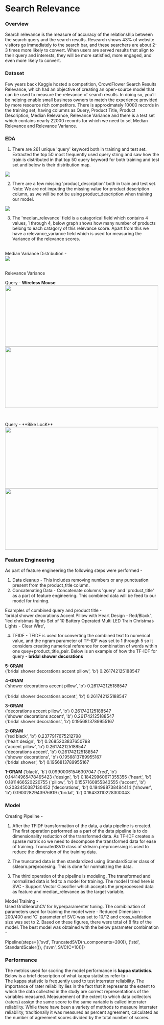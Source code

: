 # Search Relevance

### Overview
Search relevance is the measure of accuracy of the relationship between the search query and the search results. Research shows 43% of website visitors go immediately 
to the search bar, and these searchers are about 2-3 times more likely to convert. When users are served results that align to their query and interests, they will be 
more satisfied, more engaged, and even more likely to convert.

### Dataset
Few years back Kaggle hosted a competition, CrowdFlower Search Results Relevance, which had an objective of creating an open-source model that can be used to measure the relevance of search results. In doing so, you'll be helping enable small business owners to match the experience provided by more resource rich competitors. There is approximately 10000 records in the training set, having columns as Query, Product Title, Product Description, Median Relevance, Relevance Variance and there is a test set which contains nearly 22000 records for which we need to set Median Relevance and Relevance Variance.

### EDA
1. There are 261 unique 'query' keyword both in training and test set. Extracted the top 50 most frequently used query string and saw how the train is distributed in that top 50 query keyword for both training and test set and below is their distribution map.

<img src='https://github.com/Ruparna25/search_relevance/blob/main/Images/Top50.png'>

2. There are a few missing 'product_description' both in train and test set. 
Note: We are not imputing the missing value for product description column, as we will be not be using product_description when training our model.

<img src='https://github.com/Ruparna25/search_relevance/blob/main/Images/null_pct.png'>

3. The 'median_relevance' field is a catagorical field which contains 4 values, 1 through 4, below graph shows how many number of products belong to each catagory of this relevance score. Apart from this we have a relevance_variance field which is used for measuring the Variance of the relevance scores.

<br> Median Variance Distribution -
<br><img src='https://github.com/Ruparna25/search_relevance/blob/main/Images/med_rel.png'>

<br> Relevance Variance
<br><p float="left">Query - **Wireless Mouse** <br>
 <img src='https://github.com/Ruparna25/search_relevance/blob/main/Images/rel_var_wmouse.png' width=500 height=200><img src='https://github.com/Ruparna25/search_relevance/blob/main/Images/rel_var_wmouse1.png' width=500 height=200>
</p>
<br><p float="left">Query - **Bike LocK** <br>
 <img src='https://github.com/Ruparna25/search_relevance/blob/main/Images/rel_var_bike.png' width=500 height=200><img src='https://github.com/Ruparna25/search_relevance/blob/main/Images/rel_var_bike1.png' width=500 height=200>
</p>

### Feature Engineering 
As part of feature engineering the following steps were performed - 
1. Data cleanup - This includes removing numbers or any punctuation present from the product_title column.
2. Concatenating Data - Concatenate columns 'query' and 'product_title' as a part of feature engineering. This combined data will be feed to our model for training.
 
Examples of combined query and product title - 
<br>'bridal shower decorations Accent Pillow with Heart Design - Red/Black',
<br>'led christmas lights Set of 10 Battery Operated Multi LED Train Christmas Lights - Clear Wire',

4. TFIDF - TFIDF is used for converting the combined text to numerical value, and the ngram parameter of TF-IDF was set to 1 through 5 so it considers creating numerical reference for combination of words within one quey+product_title_pair. Below is an example of how the TF-IDF for query - **bridal shower decorations**

 **5-GRAM**
<br>('bridal shower decorations accent pillow', 'b') 0.261742125188547

**4-GRAM**
<br>('shower decorations accent pillow', 'b') 0.261742125188547  
<br>('bridal shower decorations accent', 'b') 0.261742125188547 

**3-GRAM**
<br>('decorations accent pillow', 'b') 0.261742125188547 
<br>('shower decorations accent', 'b') 0.261742125188547
<br>('bridal shower decorations', 'b') 0.1956813789955167 

**2-GRAM**
<br>('red black', 'b') 0.2377917675212798
<br>('heart design', 'b') 0.2685203837650798
<br>('accent pillow', 'b') 0.261742125188547
<br>('decorations accent', 'b') 0.261742125188547
<br>('shower decorations', 'b') 0.1956813789955167
<br>('bridal shower', 'b') 0.1956813789955167

**1-GRAM**
('black', 'b') 0.09900061546307047
('red', 'b') 0.14414965478495423
('design', 'b') 0.18429960671355355
('heart', 'b') 0.1811466520220755
('pillow', 'b') 0.1557160855343555
('accent', 'b') 0.2083450387130452
('decorations', 'b') 0.194998738484414
('shower', 'b') 0.1900282943976819
('bridal', 'b') 0.19433110228300043

### Model
Creating Pipeline - 
1. After the TFIDF transformation of the data, a data pipeline is created. The first operation performed as a part of the data pipeline is to do dimensionality reduction of the transformed data. As TF-IDF creates a sparse matrix so we need to decompose the transformed data for ease of training. TruncatedSVD class of sklearn.preprocessing is used to reduce the dimension of the training data.

2. The truncated data is then standardized using StandardScaler class of sklearn.preprocesing. This is done for normalizing the data.

3. The third operation of the pipeline is modeling. The transformed and normalized data is fed to a model for training. The model I tried here is SVC - Support Vector Classifier which accepts the preprocessed data as feature and median_relevance as the target variable. 

Model Training -
<br> Used GridSearchCV for hyperparamenter tuning. The comibination of parameters used for training the model were - Reduced Dimension - 200/400 and 'C' parameter of SVC was set to 10/12 and cross_validation size was set to 2. Based on these figures, there were total of 8 fits of the model. The best model was obtained with the below parameter combination - 

Pipeline(steps=[('svd', TruncatedSVD(n_components=200)),
                ('std', StandardScaler()), ('svm', SVC(C=10))])

### Performance
The metrics used for scoring the model performance is **kappa statistics**. Below is a brief description of what kappa statistics refer to -
<br>The kappa statistic is frequently used to test interrater reliability. The importance of rater reliability lies in the fact that it represents the extent to which the data collected in the study are correct representations of the variables measured. Measurement of the extent to which data collectors (raters) assign the same score to the same variable is called interrater reliability. While there have been a variety of methods to measure interrater reliability, traditionally it was 
measured as percent agreement, calculated as the number of agreement scores divided by the total number of scores. 
